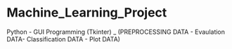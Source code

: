 # Machine_Learning_Project
Python - GUI Programming (Tkinter) _ (PREPROCESSING DATA - Evaulation DATA- Classification DATA - Plot DATA) 
